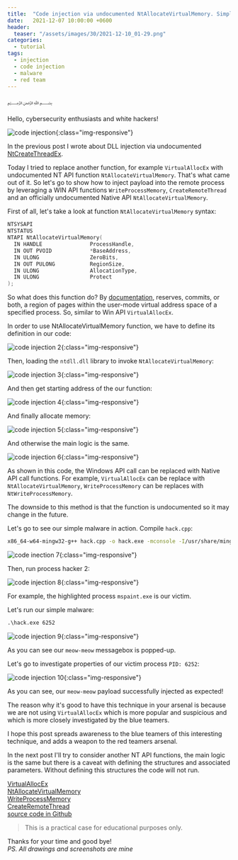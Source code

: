 ```yaml
---
title:  "Code injection via undocumented NtAllocateVirtualMemory. Simple C++ example."
date:   2021-12-07 10:00:00 +0600
header:
  teaser: "/assets/images/30/2021-12-10_01-29.png"
categories: 
  - tutorial
tags:
  - injection
  - code injection
  - malware
  - red team
---
```


﷽

Hello, cybersecurity enthusiasts and white hackers!

![code injection](/assets/images/30/2021-12-10_01-29.png){:class="img-responsive"}    

In the previous post I wrote about DLL injection via undocumented [NtCreateThreadEx](/tutorial/2021/12/06/malware-injection-9.html).   

Today I tried to replace another function, for example `VirtualAllocEx` with undocumented NT API function `NtAllocateVirtualMemory`. That's what came out of it. So let's go to show how to inject payload into the remote process by leveraging a WIN API functions `WriteProcessMemory`, `CreateRemoteThread` and an officially undocumented Native API `NtAllocateVirtualMemory`.    

First of all, let's take a look at function `NtAllocateVirtualMemory` syntax:    
```cpp
NTSYSAPI 
NTSTATUS
NTAPI NtAllocateVirtualMemory(
  IN HANDLE               ProcessHandle,
  IN OUT PVOID            *BaseAddress,
  IN ULONG                ZeroBits,
  IN OUT PULONG           RegionSize,
  IN ULONG                AllocationType,
  IN ULONG                Protect
);
```
So what does this function do? By [documentation](https://docs.microsoft.com/en-us/windows-hardware/drivers/ddi/ntifs/nf-ntifs-ntallocatevirtualmemory), reserves, commits, or both, a region of pages within the user-mode virtual address space of a specified process. So, similar to Win API `VirtualAllocEx`.    

In order to use NtAllocateVirtualMemory function, we have to define its definition in our code:

![code injection 2](/assets/images/30/2021-12-10_02-16.png){:class="img-responsive"}    

Then, loading the `ntdll.dll` library to invoke `NtAllocateVirtualMemory`:    

![code injection 3](/assets/images/30/2021-12-10_02-20.png){:class="img-responsive"}    

And then get starting address of the our function:   

![code injection 4](/assets/images/30/2021-12-10_02-22.png){:class="img-responsive"}    

And finally allocate memory:   

![code injection 5](/assets/images/30/2021-12-10_02-23.png){:class="img-responsive"}    

And otherwise the main logic is the same.     

![code injection 6](/assets/images/30/2021-12-10_02-26.png){:class="img-responsive"}    

As shown in this code, the Windows API call can be replaced with Native API call functions. For example, `VirtualAllocEx` can be replace with `NtAllocateVirtualMemory`, `WriteProcessMemory` can be replaces with `NtWriteProcessMemory`. 

The downside to this method is that the function is undocumented so it may change in the future.

Let's go to see our simple malware in action. Compile `hack.cpp`:
```bash
x86_64-w64-mingw32-g++ hack.cpp -o hack.exe -mconsole -I/usr/share/mingw-w64/include/ -s -ffunction-sections -fdata-sections -Wno-write-strings -fno-exceptions -fmerge-all-constants -static-libstdc++ -static-libgcc -fpermissive
```

![code inection 7](/assets/images/30/2021-12-10_02-30.png){:class="img-responsive"}    

Then, run process hacker 2:

![code injection 8](/assets/images/30/2021-12-10_02-33.png){:class="img-responsive"}    

For example, the highlighted process `mspaint.exe` is our victim.    

Let's run our simple malware:   
```cmd
.\hack.exe 6252
```

![code injection 9](/assets/images/30/2021-12-10_02-36.png){:class="img-responsive"}    

As you can see our `meow-meow` messagebox is popped-up.    

Let's go to investigate properties of our victim process `PID: 6252`:   

![code injection 10](/assets/images/30/2021-12-10_02-50.png){:class="img-responsive"}    

As you can see, our `meow-meow` payload successfully injected as expected!   

The reason why it's good to have this technique in your arsenal is because we are not using `VirtualAllocEx` which is more popular and suspicious and which is more closely investigated by the blue teamers.    

I hope this post spreads awareness to the blue teamers of this interesting technique, and adds a weapon to the red teamers arsenal.      

In the next post I'll try to consider another NT API functions, the main logic is the same but there is a caveat with defining the structures and associated parameters. Without defining this structures the code will not run.

[VirtualAllocEx](https://docs.microsoft.com/en-us/windows/win32/api/memoryapi/nf-memoryapi-virtualallocex)    
[NtAllocateVirtualMemory](https://docs.microsoft.com/en-us/windows-hardware/drivers/ddi/ntifs/nf-ntifs-ntallocatevirtualmemory)    
[WriteProcessMemory](https://docs.microsoft.com/en-us/windows/win32/api/memoryapi/nf-memoryapi-writeprocessmemory)    
[CreateRemoteThread](https://docs.microsoft.com/en-us/windows/win32/api/processthreadsapi/nf-processthreadsapi-createremotethread)    
[source code in Github](https://github.com/cocomelonc/2021-12-07-malware-injection-10)    

> This is a practical case for educational purposes only.      

Thanks for your time and good bye!   
*PS. All drawings and screenshots are mine*
